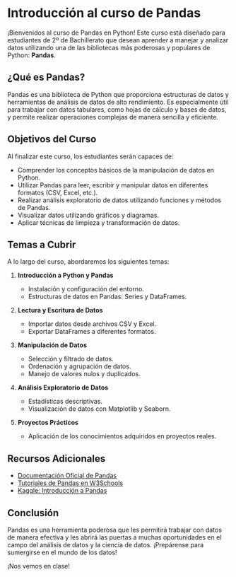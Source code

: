 # Introducción al curso de Pandas

¡Bienvenidos al curso de Pandas en Python! Este curso está diseñado para estudiantes de 2º de Bachillerato que desean aprender a manejar y analizar datos utilizando una de las bibliotecas más poderosas y populares de Python: **Pandas**.

## ¿Qué es Pandas?

Pandas es una biblioteca de Python que proporciona estructuras de datos y herramientas de análisis de datos de alto rendimiento. Es especialmente útil para trabajar con datos tabulares, como hojas de cálculo y bases de datos, y permite realizar operaciones complejas de manera sencilla y eficiente.

## Objetivos del Curso

Al finalizar este curso, los estudiantes serán capaces de:

- Comprender los conceptos básicos de la manipulación de datos en Python.
- Utilizar Pandas para leer, escribir y manipular datos en diferentes formatos (CSV, Excel, etc.).
- Realizar análisis exploratorio de datos utilizando funciones y métodos de Pandas.
- Visualizar datos utilizando gráficos y diagramas.
- Aplicar técnicas de limpieza y transformación de datos.

## Temas a Cubrir

A lo largo del curso, abordaremos los siguientes temas:

1. **Introducción a Python y Pandas**

   - Instalación y configuración del entorno.
   - Estructuras de datos en Pandas: Series y DataFrames.

2. **Lectura y Escritura de Datos**

   - Importar datos desde archivos CSV y Excel.
   - Exportar DataFrames a diferentes formatos.

3. **Manipulación de Datos**

   - Selección y filtrado de datos.
   - Ordenación y agrupación de datos.
   - Manejo de valores nulos y duplicados.

4. **Análisis Exploratorio de Datos**

   - Estadísticas descriptivas.
   - Visualización de datos con Matplotlib y Seaborn.

5. **Proyectos Prácticos**

   - Aplicación de los conocimientos adquiridos en proyectos reales.

## Recursos Adicionales

- [Documentación Oficial de Pandas](https://pandas.pydata.org/pandas-docs/stable/)
- [Tutoriales de Pandas en W3Schools](https://www.w3schools.com/python/pandas/default.asp)
- [Kaggle: Introducción a Pandas](https://www.kaggle.com/learn/pandas)

## Conclusión

Pandas es una herramienta poderosa que les permitirá trabajar con datos de manera efectiva y les abrirá las puertas a muchas oportunidades en el campo del análisis de datos y la ciencia de datos. ¡Prepárense para sumergirse en el mundo de los datos!

¡Nos vemos en clase!

```{tableofcontents}

```
